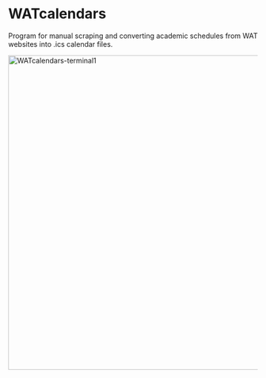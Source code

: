 # WATcalendars
Program for manual scraping and converting academic schedules from WAT websites into .ics calendar files.


<img width="1019" height="635" alt="WATcalendars-terminal1" src="https://github.com/user-attachments/assets/b1a9fa79-3e8d-4bb6-a4c9-725cec0b66e6" />
